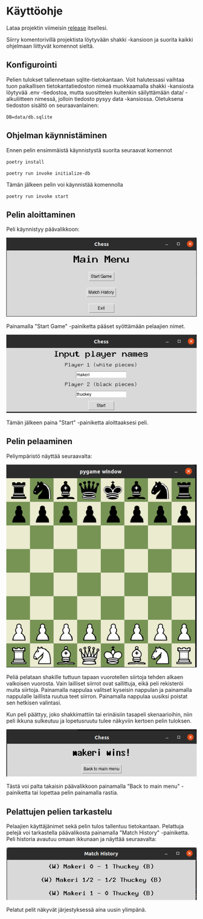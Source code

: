 # Käyttöohje

Lataa projektin viimeisin [release](https://github.com/ItsTuukka/ot-harjoitusty-/releases/tag/viikko6) itsellesi.

Siirry komentorivillä projektista löytyvään shakki -kansioon ja suorita kaikki ohjelmaan liittyvät komennot sieltä.

## Konfigurointi

Pelien tulokset tallennetaan sqlite-tietokantaan. Voit halutessasi vaihtaa tuon paikallisen tietokantatiedoston nimeä muokkaamalla shakki -kansiosta löytyvää .env -tiedostoa, mutta suosittelen kuitenkin säilyttämään data/ -alkuliitteen nimessä, jolloin tiedosto pysyy data -kansiossa. Oletuksena tiedoston sisältö on seuraavanlainen:

```
DB=data/db.sqlite
```

## Ohjelman käynnistäminen

Ennen pelin ensimmäistä käynnistystä suorita seuraavat komennot

```
poetry install
```

```
poetry run invoke initialize-db
```

Tämän jälkeen pelin voi käynnistää komennolla 

```
poetry run invoke start
```

## Pelin aloittaminen

Peli käynnistyy päävalikkoon:

![mainmenu](https://github.com/ItsTuukka/ot-harjoitusty-/blob/master/dokumentaatio/kuvat/new_mainmenu.png)

Painamalla "Start Game" -painiketta pääset syöttämään pelaajien nimet.

![usernames](https://github.com/ItsTuukka/ot-harjoitusty-/blob/master/dokumentaatio/kuvat/usernames.png)

Tämän jälkeen paina "Start" -painiketta aloittaaksesi peli.

## Pelin pelaaminen

Peliympäristö näyttää seuraavalta:

![pelinäkymä](https://github.com/ItsTuukka/ot-harjoitusty-/blob/master/dokumentaatio/kuvat/pelin%C3%A4kym%C3%A4.png)

Peliä pelataan shakille tuttuun tapaan vuorotellen siirtoja tehden alkaen valkoisen vuorosta. Vain lailliset siirrot ovat sallittuja, eikä peli rekisteröi muita siirtoja.
Painamalla nappulaa valitset kyseisin nappulan ja painamalla nappulalle laillista ruutua teet siirron. Painamalla nappulaa uusiksi poistat sen hetkisen valintasi.

Kun peli päättyy, joko shakkimattiin tai erinäisiin tasapeli skenaarioihin, niin peli ikkuna sulkeutuu ja lopetusruutu tulee näkyviin kertoen pelin tuloksen.

![winscreen](https://github.com/ItsTuukka/ot-harjoitusty-/blob/master/dokumentaatio/kuvat/winscreen.png)

Tästä voi palta takaisin päävalikkoon painamalla "Back to main menu" -painiketta tai lopettaa pelin painamalla rastia.

## Pelattujen pelien tarkastelu

Pelaajien käyttäjänimet sekä pelin tulos tallentuu tietokantaan. Pelattuja pelejä voi tarkastella päävalikosta painamalla "Match History" -painiketta.
Peli historia avautuu omaan ikkunaan ja näyttää seuraavalta:

![match_history](https://github.com/ItsTuukka/ot-harjoitusty-/blob/master/dokumentaatio/kuvat/match_history.png)

Pelatut pelit näkyvät järjestyksessä aina uusin ylimpänä.
